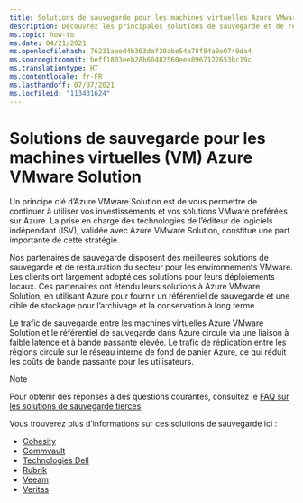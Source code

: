 ```yaml
---
title: Solutions de sauvegarde pour les machines virtuelles Azure VMware Solution
description: Découvrez les principales solutions de sauvegarde et de restauration pour vos machines virtuelles Azure VMware Solution.
ms.topic: how-to
ms.date: 04/21/2021
ms.openlocfilehash: 76231aaed4b363daf20abe54a78f84a9e0740da4
ms.sourcegitcommit: beff1803eeb28b60482560eee8967122653bc19c
ms.translationtype: HT
ms.contentlocale: fr-FR
ms.lasthandoff: 07/07/2021
ms.locfileid: "113431624"
---
```

# <a name="backup-solutions-for-azure-vmware-solution-virtual-machines-vms"></a>Solutions de sauvegarde pour les machines virtuelles (VM) Azure VMware Solution

Un principe clé d’Azure VMware Solution est de vous permettre de continuer à utiliser vos investissements et vos solutions VMware préférées sur Azure. La prise en charge des technologies de l’éditeur de logiciels indépendant (ISV), validée avec Azure VMware Solution, constitue une part importante de cette stratégie. 

Nos partenaires de sauvegarde disposent des meilleures solutions de sauvegarde et de restauration du secteur pour les environnements VMware. Les clients ont largement adopté ces solutions pour leurs déploiements locaux. Ces partenaires ont étendu leurs solutions à Azure VMware Solution, en utilisant Azure pour fournir un référentiel de sauvegarde et une cible de stockage pour l’archivage et la conservation à long terme.

Le trafic de sauvegarde entre les machines virtuelles Azure VMware Solution et le référentiel de sauvegarde dans Azure circule via une liaison à faible latence et à bande passante élevée. Le trafic de réplication entre les régions circule sur le réseau interne de fond de panier Azure, ce qui réduit les coûts de bande passante pour les utilisateurs.

>[!NOTE]
>Pour obtenir des réponses à des questions courantes, consultez le [FAQ sur les solutions de sauvegarde tierces](/azure/azure-vmware/faq#third-party-backup-and-recovery).



Vous trouverez plus d’informations sur ces solutions de sauvegarde ici :
- [Cohesity](https://www.cohesity.com/blogs/expanding-cohesitys-support-for-microsofts-ecosystem-azure-stack-and-azure-vmware-solution/)
- [Commvault](https://documentation.commvault.com/11.21/essential/128997_support_for_azure_vmware_solution.html)
- [Technologies Dell](https://www.delltechnologies.com/resources/en-us/asset/briefs-handouts/solutions/dell-emc-data-protection-for-avs.pdf)
- [Rubrik](https://www.rubrik.com/en/products/cloud-data-management)
- [Veeam](https://www.veeam.com/kb4012)
- [Veritas](https://vrt.as/nb4avs)